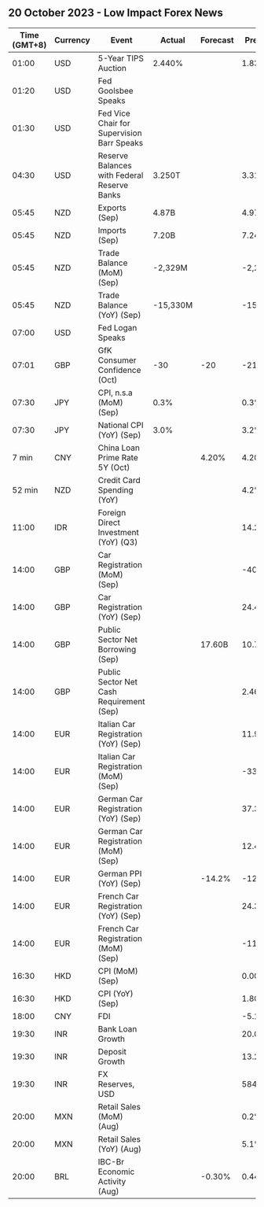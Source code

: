 ## 20 October 2023 - Low Impact Forex News

| Time (GMT+8) | Currency | Event | Actual | Forecast | Previous |
|------|----------|-------|--------|----------|----------|
| 01:00 | USD | 5-Year TIPS Auction | 2.440% |  | 1.832% |
| 01:20 | USD | Fed Goolsbee Speaks |  |  |  |
| 01:30 | USD | Fed Vice Chair for Supervision Barr Speaks |  |  |  |
| 04:30 | USD | Reserve Balances with Federal Reserve Banks | 3.250T |  | 3.316T |
| 05:45 | NZD | Exports (Sep) | 4.87B |  | 4.97B |
| 05:45 | NZD | Imports (Sep) | 7.20B |  | 7.24B |
| 05:45 | NZD | Trade Balance (MoM) (Sep) | -2,329M |  | -2,273M |
| 05:45 | NZD | Trade Balance (YoY) (Sep) | -15,330M |  | -15,520M |
| 07:00 | USD | Fed Logan Speaks |  |  |  |
| 07:01 | GBP | GfK Consumer Confidence (Oct) | -30 | -20 | -21 |
| 07:30 | JPY | CPI, n.s.a (MoM) (Sep) | 0.3% |  | 0.3% |
| 07:30 | JPY | National CPI (YoY) (Sep) | 3.0% |  | 3.2% |
| 7 min | CNY | China Loan Prime Rate 5Y (Oct) |  | 4.20% | 4.20% |
| 52 min | NZD | Credit Card Spending (YoY) |  |  | 4.2% |
| 11:00 | IDR | Foreign Direct Investment (YoY) (Q3) |  |  | 14.20% |
| 14:00 | GBP | Car Registration (MoM) (Sep) |  |  | -40.5% |
| 14:00 | GBP | Car Registration (YoY) (Sep) |  |  | 24.4% |
| 14:00 | GBP | Public Sector Net Borrowing (Sep) |  | 17.60B | 10.76B |
| 14:00 | GBP | Public Sector Net Cash Requirement (Sep) |  |  | 2.468B |
| 14:00 | EUR | Italian Car Registration (YoY) (Sep) |  |  | 11.9% |
| 14:00 | EUR | Italian Car Registration (MoM) (Sep) |  |  | -33.1% |
| 14:00 | EUR | German Car Registration (YoY) (Sep) |  |  | 37.3% |
| 14:00 | EUR | German Car Registration (MoM) (Sep) |  |  | 12.4% |
| 14:00 | EUR | German PPI (YoY) (Sep) |  | -14.2% | -12.6% |
| 14:00 | EUR | French Car Registration (YoY) (Sep) |  |  | 24.3% |
| 14:00 | EUR | French Car Registration (MoM) (Sep) |  |  | -11.9% |
| 16:30 | HKD | CPI (MoM) (Sep) |  |  | 0.00% |
| 16:30 | HKD | CPI (YoY) (Sep) |  |  | 1.80% |
| 18:00 | CNY | FDI |  |  | -5.10% |
| 19:30 | INR | Bank Loan Growth |  |  | 20.0% |
| 19:30 | INR | Deposit Growth |  |  | 13.2% |
| 19:30 | INR | FX Reserves, USD |  |  | 584.74B |
| 20:00 | MXN | Retail Sales (MoM) (Aug) |  |  | 0.2% |
| 20:00 | MXN | Retail Sales (YoY) (Aug) |  |  | 5.1% |
| 20:00 | BRL | IBC-Br Economic Activity (Aug) |  | -0.30% | 0.44% |
